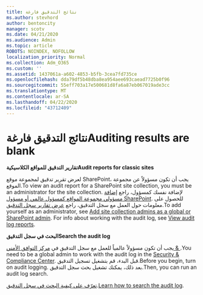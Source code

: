 ```yaml
---
title: نتائج التدقيق فارغة
ms.author: stevhord
author: bentoncity
manager: scotv
ms.date: 04/21/2020
ms.audience: Admin
ms.topic: article
ROBOTS: NOINDEX, NOFOLLOW
localization_priority: Normal
ms.collection: Adm_O365
ms.custom: ''
ms.assetid: 1437061a-a602-4853-b5fb-3cea7fd735ce
ms.openlocfilehash: dda79df5b48dba8ea954aee693caead7725b0f96
ms.sourcegitcommit: 55eff703a17e500681d8fa6a87eb067019ade3cc
ms.translationtype: MT
ms.contentlocale: ar-SA
ms.lasthandoff: 04/22/2020
ms.locfileid: "43712409"
---
```

# <a name="auditing-results-are-blank"></a><span data-ttu-id="44032-102">نتائج التدقيق فارغة</span><span class="sxs-lookup"><span data-stu-id="44032-102">Auditing results are blank</span></span>

 <span data-ttu-id="44032-103">**تقارير التدقيق للمواقع الكلاسيكية**</span><span class="sxs-lookup"><span data-stu-id="44032-103">**Audit reports for classic sites**</span></span>
  
<span data-ttu-id="44032-104">لعرض تقرير تدقيق لمجموعة موقع SharePoint، يجب أن تكون مسؤولاً عن مجموعة الموقع.</span><span class="sxs-lookup"><span data-stu-id="44032-104">To view an audit report for a SharePoint site collection, you must be an administrator for the site collection.</span></span> <span data-ttu-id="44032-105">لإضافة نفسك كمسؤول، راجع [إضافة مسؤولي مجموعة المواقع كمسؤول عالمي أو مسؤول SharePoint](https://go.microsoft.com/fwlink/?linkid=869390). للحصول على معلومات حول العمل مع سجل التدقيق، راجع [عرض تقارير سجل التدقيق](https://go.microsoft.com/fwlink/?linkid=395237).</span><span class="sxs-lookup"><span data-stu-id="44032-105">To add yourself as an administrator, see [Add site collection admins as a global or SharePoint admin](https://go.microsoft.com/fwlink/?linkid=869390). For info about working with the audit log, see [View audit log reports](https://go.microsoft.com/fwlink/?linkid=395237).</span></span> 
  
 <span data-ttu-id="44032-106">**البحث في سجل التدقيق**</span><span class="sxs-lookup"><span data-stu-id="44032-106">**Search the audit log**</span></span>
  
<span data-ttu-id="44032-107">يجب أن تكون مسؤولاً عالمياً للعمل مع سجل التدقيق في [مركز التوافق الأمني &amp; ](https://protection.office.com).</span><span class="sxs-lookup"><span data-stu-id="44032-107">You need to be a global admin to work with the audit log in the [Security &amp; Compliance Center](https://protection.office.com).</span></span> <span data-ttu-id="44032-108">قبل البدء، قم بتشغيل تسجيل التدقيق.</span><span class="sxs-lookup"><span data-stu-id="44032-108">Before you begin, turn on audit logging.</span></span> <span data-ttu-id="44032-109">بعد ذلك، يمكنك تشغيل بحث سجل التدقيق.</span><span class="sxs-lookup"><span data-stu-id="44032-109">Then, you can run an audit log search.</span></span> 
  
<span data-ttu-id="44032-110">[تعرّف على كيفية البحث في سجل التدقيق](https://go.microsoft.com/fwlink/?linkid=708432).</span><span class="sxs-lookup"><span data-stu-id="44032-110">[Learn how to search the audit log](https://go.microsoft.com/fwlink/?linkid=708432).</span></span>
  

